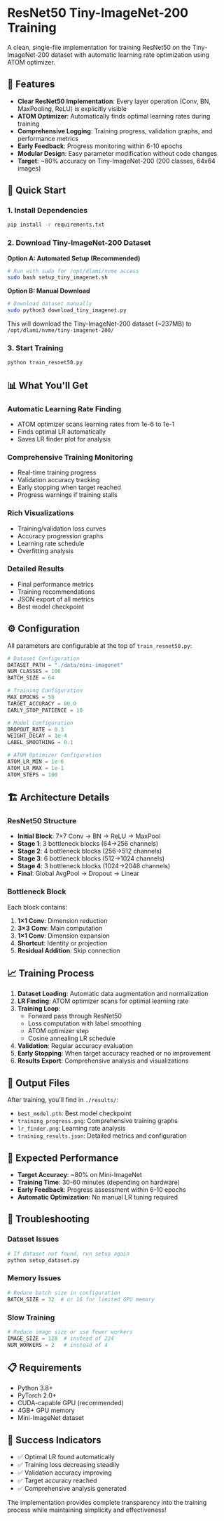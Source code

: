 # ResNet50 Tiny-ImageNet-200 Training

A clean, single-file implementation for training ResNet50 on the Tiny-ImageNet-200 dataset with automatic learning rate optimization using ATOM optimizer.

## 🎯 Features

- **Clear ResNet50 Implementation**: Every layer operation (Conv, BN, MaxPooling, ReLU) is explicitly visible
- **ATOM Optimizer**: Automatically finds optimal learning rates during training
- **Comprehensive Logging**: Training progress, validation graphs, and performance metrics
- **Early Feedback**: Progress monitoring within 6-10 epochs
- **Modular Design**: Easy parameter modification without code changes
- **Target**: ~80% accuracy on Tiny-ImageNet-200 (200 classes, 64x64 images)

## 🚀 Quick Start

### 1. Install Dependencies

```bash
pip install -r requirements.txt
```

### 2. Download Tiny-ImageNet-200 Dataset

**Option A: Automated Setup (Recommended)**
```bash
# Run with sudo for /opt/dlami/nvme access
sudo bash setup_tiny_imagenet.sh
```

**Option B: Manual Download**
```bash
# Download dataset manually
sudo python3 download_tiny_imagenet.py
```

This will download the Tiny-ImageNet-200 dataset (~237MB) to `/opt/dlami/nvme/tiny-imagenet-200/`

### 3. Start Training

```bash
python train_resnet50.py
```

## 📊 What You'll Get

### Automatic Learning Rate Finding
- ATOM optimizer scans learning rates from 1e-6 to 1e-1
- Finds optimal LR automatically
- Saves LR finder plot for analysis

### Comprehensive Training Monitoring
- Real-time training progress
- Validation accuracy tracking
- Early stopping when target reached
- Progress warnings if training stalls

### Rich Visualizations
- Training/validation loss curves
- Accuracy progression graphs
- Learning rate schedule
- Overfitting analysis

### Detailed Results
- Final performance metrics
- Training recommendations
- JSON export of all metrics
- Best model checkpoint

## ⚙️ Configuration

All parameters are configurable at the top of `train_resnet50.py`:

```python
# Dataset Configuration
DATASET_PATH = "./data/mini-imagenet"
NUM_CLASSES = 100
BATCH_SIZE = 64

# Training Configuration
MAX_EPOCHS = 50
TARGET_ACCURACY = 80.0
EARLY_STOP_PATIENCE = 10

# Model Configuration
DROPOUT_RATE = 0.3
WEIGHT_DECAY = 1e-4
LABEL_SMOOTHING = 0.1

# ATOM Optimizer Configuration
ATOM_LR_MIN = 1e-6
ATOM_LR_MAX = 1e-1
ATOM_STEPS = 100
```

## 🏗️ Architecture Details

### ResNet50 Structure
- **Initial Block**: 7×7 Conv → BN → ReLU → MaxPool
- **Stage 1**: 3 bottleneck blocks (64→256 channels)
- **Stage 2**: 4 bottleneck blocks (256→512 channels)
- **Stage 3**: 6 bottleneck blocks (512→1024 channels)
- **Stage 4**: 3 bottleneck blocks (1024→2048 channels)
- **Final**: Global AvgPool → Dropout → Linear

### Bottleneck Block
Each block contains:
1. **1×1 Conv**: Dimension reduction
2. **3×3 Conv**: Main computation
3. **1×1 Conv**: Dimension expansion
4. **Shortcut**: Identity or projection
5. **Residual Addition**: Skip connection

## 📈 Training Process

1. **Dataset Loading**: Automatic data augmentation and normalization
2. **LR Finding**: ATOM optimizer scans for optimal learning rate
3. **Training Loop**: 
   - Forward pass through ResNet50
   - Loss computation with label smoothing
   - ATOM optimizer step
   - Cosine annealing LR schedule
4. **Validation**: Regular accuracy evaluation
5. **Early Stopping**: When target accuracy reached or no improvement
6. **Results Export**: Comprehensive analysis and visualizations

## 📁 Output Files

After training, you'll find in `./results/`:

- `best_model.pth`: Best model checkpoint
- `training_progress.png`: Comprehensive training graphs
- `lr_finder.png`: Learning rate analysis
- `training_results.json`: Detailed metrics and configuration

## 🎯 Expected Performance

- **Target Accuracy**: ~80% on Mini-ImageNet
- **Training Time**: 30-60 minutes (depending on hardware)
- **Early Feedback**: Progress assessment within 6-10 epochs
- **Automatic Optimization**: No manual LR tuning required

## 🔧 Troubleshooting

### Dataset Issues
```bash
# If dataset not found, run setup again
python setup_dataset.py
```

### Memory Issues
```python
# Reduce batch size in configuration
BATCH_SIZE = 32  # or 16 for limited GPU memory
```

### Slow Training
```python
# Reduce image size or use fewer workers
IMAGE_SIZE = 128  # instead of 224
NUM_WORKERS = 2   # instead of 4
```

## 📋 Requirements

- Python 3.8+
- PyTorch 2.0+
- CUDA-capable GPU (recommended)
- 4GB+ GPU memory
- Mini-ImageNet dataset

## 🎉 Success Indicators

- ✅ Optimal LR found automatically
- ✅ Training loss decreasing steadily
- ✅ Validation accuracy improving
- ✅ Target accuracy reached
- ✅ Comprehensive analysis generated

The implementation provides complete transparency into the training process while maintaining simplicity and effectiveness!